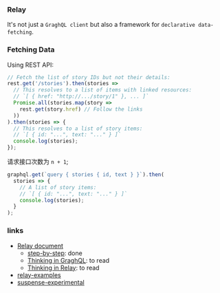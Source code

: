 ### Relay

It's not just a `GraghQL client` but also a framework for `declarative data-fetching`.

### Fetching Data

Using REST API:

```js
// Fetch the list of story IDs but not their details:
rest.get('/stories').then(stories =>
  // This resolves to a list of items with linked resources:
  // `[ { href: "http://.../story/1" }, ... ]`
  Promise.all(stories.map(story =>
    rest.get(story.href) // Follow the links
  ))
).then(stories => {
  // This resolves to a list of story items:
  // `[ { id: "...", text: "..." } ]`
  console.log(stories);
});
```

请求接口次数为 `n + 1`;

```js
graphql.get(`query { stories { id, text } }`).then(
  stories => {
    // A list of story items:
    // `[ { id: "...", text: "..." } ]`
    console.log(stories);
  }
);
```

### links

* [Relay document](https://relay.dev/docs/en/experimental/step-by-step)
  * [step-by-step](https://relay.dev/docs/en/experimental/step-by-step): done
  * [Thinking in GraghQL](https://relay.dev/docs/en/thinking-in-graphql): to read
  * [Thinking in Relay](https://relay.dev/docs/en/thinking-in-relay): to read
* [relay-examples](https://github.com/relayjs/relay-examples/tree/master/issue-tracker)
* [suspense-experimental](https://github.com/gaearon/suspense-experimental-github-demo)